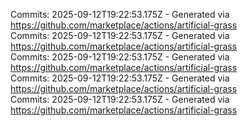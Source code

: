 Commits: 2025-09-12T19:22:53.175Z - Generated via https://github.com/marketplace/actions/artificial-grass
<br>
Commits: 2025-09-12T19:22:53.175Z - Generated via https://github.com/marketplace/actions/artificial-grass
<br>
Commits: 2025-09-12T19:22:53.175Z - Generated via https://github.com/marketplace/actions/artificial-grass
<br>
Commits: 2025-09-12T19:22:53.175Z - Generated via https://github.com/marketplace/actions/artificial-grass
<br>
Commits: 2025-09-12T19:22:53.175Z - Generated via https://github.com/marketplace/actions/artificial-grass
<br>
